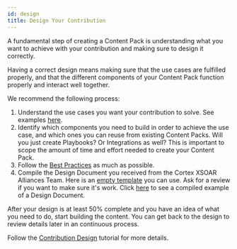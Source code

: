 ```yaml
---
id: design
title: Design Your Contribution
---
```


A fundamental step of creating a Content Pack is understanding what you want to achieve with your contribution and making sure to design it correctly.

Having a correct design means making sure that the use cases are fulfilled properly, and that the different components of your Content Pack function properly and interact well together.

We recommend the following process:
 1. Understand the use cases you want your contribution to solve. See examples [here](../concepts/use-cases).
 2. Identify which components you need to build in order to achieve the use case, and which ones you can reuse from existing Content Packs. Will you just create Playbooks? Or Integrations as well? This is important to scope the amount of time and effort needed to create your Content Pack.
 3. Follow the [Best Practices](../concepts/design-best-practices) as much as possible.
 4. Compile the Design Document you received from the Cortex XSOAR Alliances Team. Here is an [empty template](https://github.com/khulnasoft-lab/xsoar-docs/files/9308779/Cortex.XSOAR.Partner.Design.Document.-.Template.pdf) you can use. Ask for a review if you want to make sure it's work. Click [here](https://github.com/khulnasoft-lab/xsoar-docs/files/9308771/Cortex.XSOAR.Content.Pack.Design.Document.-.Hello.World.V1.pdf) to see a compiled example of a Design Document.


After your design is at least 50% complete and you have an idea of what you need to do, start building the content. You can get back to the design to review details later in an continuous process.

Follow the [Contribution Design](../tutorials/tut-design) tutorial for more details.
